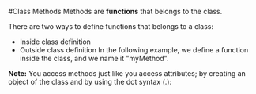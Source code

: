 #Class Methods
Methods are **functions** that belongs to the class.

There are two ways to define functions that belongs to a class:

- Inside class definition
- Outside class definition
In the following example, we define a function inside the class, and we name it "myMethod".

**Note:** You access methods just like you access attributes; by creating an object of the class and by using the dot syntax (.):
